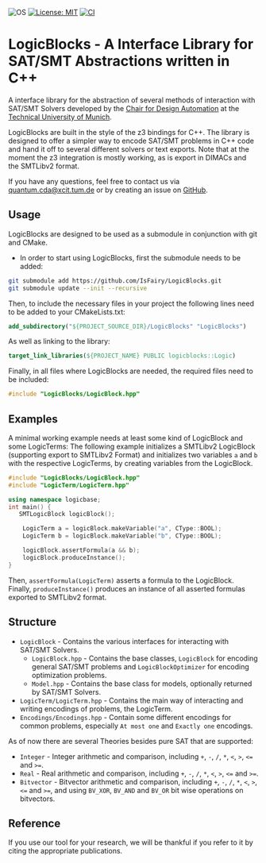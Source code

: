 ![OS](https://img.shields.io/badge/os-linux%20%7C%20macos%20%7C%20windows-blue?style=flat-square)
[![License: MIT](https://img.shields.io/badge/license-MIT-blue.svg?style=flat-square)](https://opensource.org/licenses/MIT)
[![CI](https://img.shields.io/github/actions/workflow/status/cda-tum/LogicBlocks/ci.yml?branch=main&style=flat-square&logo=github&label=c%2B%2B)](https://github.com/cda-tum/LogicBlocks/actions/workflows/ci.yml)

[//]: # "[![codecov](https://img.shields.io/codecov/c/github/cda-tum/LogicBlocks?style=flat-square&logo=codecov)](https://codecov.io/gh/cda-tum/LogicBlocks)"

# LogicBlocks - A Interface Library for SAT/SMT Abstractions written in C++

A interface library for the abstraction of several methods of interaction with SAT/SMT Solvers developed by the [Chair for Design Automation](https://www.cda.cit.tum.de/) at the [Technical University of Munich](https://www.tum.de/).

LogicBlocks are built in the style of the z3 bindings for C++. The library is designed to offer a simpler way to encode SAT/SMT problems in C++ code and hand it off to several different solvers or text exports.
Note that at the moment the z3 integration is mostly working, as is export in DIMACs and the SMTLibv2 format.

If you have any questions, feel free to contact us via [quantum.cda@xcit.tum.de](mailto:quantum.cda@xcit.tum.de) or by creating an issue on [GitHub](https://github.com/cda-tum/qmap/issues).

## Usage

LogicBlocks are designed to be used as a submodule in conjunction with git and CMake.

- In order to start using LogicBlocks, first the submodule needs to be added:

```bash
git submodule add https://github.com/IsFairy/LogicBlocks.git
git submodule update --init --recursive
```

Then, to include the necessary files in your project the following lines need to be added to your CMakeLists.txt:

```cmake
add_subdirectory("${PROJECT_SOURCE_DIR}/LogicBlocks" "LogicBlocks")
```

As well as linking to the library:

```cmake
target_link_libraries(${PROJECT_NAME} PUBLIC logicblocks::Logic)
```

Finally, in all files where LogicBlocks are needed, the required files need to be included:

```cpp
#include "LogicBlocks/LogicBlock.hpp"
```

## Examples

A minimal working example needs at least some kind of LogicBlock and some LogicTerms:
The following example initializes a SMTLibv2 LogicBlock (supporting export to SMTLibv2 Format) and initializes two variables `a` and `b` with the respective LogicTerms, by creating variables from the LogicBlock.

```cpp
#include "LogicBlocks/LogicBlock.hpp"
#include "LogicTerm/LogicTerm.hpp"

using namespace logicbase;
int main() {
   SMTLogicBlock logicBlock();

    LogicTerm a = logicBlock.makeVariable("a", CType::BOOL);
    LogicTerm b = logicBlock.makeVariable("b", CType::BOOL);

    logicBlock.assertFormula(a && b);
    logicBlock.produceInstance();
}
```

Then, `assertFormula(LogicTerm)` asserts a formula to the LogicBlock.
Finally, `produceInstance()` produces an instance of all asserted formulas exported to SMTLibv2 format.

## Structure

- `LogicBlock` - Contains the various interfaces for interacting with SAT/SMT Solvers.
  - `LogicBlock.hpp` - Contains the base classes, `LogicBlock` for encoding general SAT/SMT problems and `LogicBlockOptimizer` for encoding optimization problems.
  - `Model.hpp` - Contains the base class for models, optionally returned by SAT/SMT Solvers.
- `LogicTerm/LogicTerm.hpp` - Contains the main way of interacting and writing encodings of problems, the LogicTerm.
- `Encodings/Encodings.hpp` - Contain some different encodings for common problems, especially `At most one` and `Exactly one` encodings.

As of now there are several Theories besides pure SAT that are supported:

- `Integer` - Integer arithmetic and comparison, including `+`, `-`, `/`, `*`, `<`, `>`, `<=` and `>=`.
- `Real` - Real arithmetic and comparison, including `+`, `-`, `/`, `*`, `<`, `>`, `<=` and `>=`.
- `Bitvector` - Bitvector arithmetic and comparison, including `+`, `-`, `/`, `*`, `<`, `>`, `<=` and `>=`, and using `BV_XOR`, `BV_AND` and `BV_OR` bit wise operations on bitvectors.

## Reference

If you use our tool for your research, we will be thankful if you refer to it by citing the appropriate publications.
